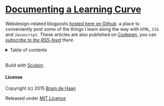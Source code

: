 # [Documenting a Learning Curve](//atelierbram.github.io/blog/)

Webdesign-related blogposts [hosted here on Github](//atelierbram.github.io/blog/): a place to conveniently post some of the things I learn along the way with `HTML`, `CSS` and `Javascript`. These articles are also published on [Codepen](//codepen.io/atelierbram/blog), you can  _[subscribe to the RSS-feed](//codepen.io/atelierbram/blog/feed/) there_.

<details>
<summary>Table of contents</summary>
- [Create a Custom Unicase Webfont](//atelierbram.github.io/blog/create-custom-unicase-webfont)
- [Lazy Loading Logos](//atelierbram.github.io/blog/lazy-loading/)
- [Alpha Transparency in 8 Digits Hex Notation](//atelierbram.github.io/blog/alpha-transparency-in-hex)
- [Switching Color Modes in SVG](//atelierbram.github.io/blog/switching-color-modes)
- [On Editing Colorschemes for Sublime Text](//atelierbram.github.io/blog/colorschemes-sublime/)
- [Differentiate between Code Examples](//atelierbram.github.io/blog/differentiate/)
- [How the Airfan is Going to Replace the Hamburger](//atelierbram.github.io/blog/airfan)
- [Colorscheming for Syntax Highlighting](//atelierbram.github.io/blog/colorscheming)
- [Generate a Static Website with Assemble](//atelierbram.github.io/blog/assembling)
- [Interplay between CSS and Javascript](//atelierbram.github.io/blog/interplay-css-javascript)
- [Site-wide Navigation with Select Menu](//atelierbram.github.io/blog/select-menu-hashchange)
- [CSS-Shapes in Multi-Column Layout](//atelierbram.github.io/blog/css-shapes-in-multi-column-layout)
</details>

<br>Build with [Sculpin](//sculpin.io).

#### License

Copyright (c) 2015 [Bram de Haan](//atelierbramdehaan.nl)

Released under [MIT Licence](//atelierbram.mit-license.org)

